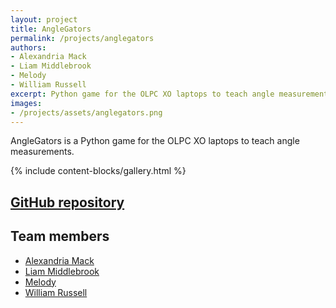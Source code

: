 ```yaml
---
layout: project
title: AngleGators
permalink: /projects/anglegators
authors:
- Alexandria Mack
- Liam Middlebrook
- Melody
- William Russell
excerpt: Python game for the OLPC XO laptops to teach angle measurements
images:
- /projects/assets/anglegators.png
---
```


AngleGators is a Python game for the OLPC XO laptops to teach angle measurements.

{% include content-blocks/gallery.html %}

## [GitHub repository](https://github.com/amm4108/AngleGators)

## Team members

* [Alexandria Mack](https://github.com/Aalaizah)
* [Liam Middlebrook](https://github.com/liam-middlebrook)
* [Melody](https://github.com/mellolikejello)
* [William Russell](https://github.com/Red-Two)

